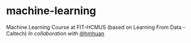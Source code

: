 # machine-learning
Machine Learning Course at FIT-HCMUS (based on Learning From Data - Caltech)
_In collaboration with_ [@hmhuan](https://github.com/hmhuan)
